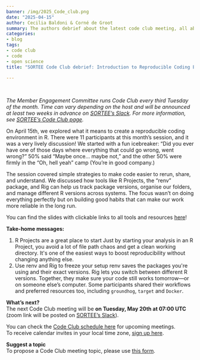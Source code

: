 ```yaml
---
banner: /img/2025_Code_club.png
date: "2025-04-15"  
author: Cecilia Baldoni & Corné de Groot
summary: The authors debrief about the latest code club meeting, all about reproducible science in R!
categories:
- blog
tags: 
- code club
- code
- open science
title: "SORTEE Code Club debrief: Introduction to Reproducible Coding Environments"

---
```

&nbsp;

*The Member Engagement Committee runs Code Club every third Tuesday of the month. Time can vary depending on the host and will be announced at least two weeks in advance on [SORTEE’s Slack](https://www.sortee.org/join/). For more information, see [SORTEE’s Code Club page](https://www.sortee.org/code_club/).*  

On April 15th, we explored what it means to create a reproducible coding environment in R. There were 11 participants at this month’s session, and it was a very lively discussion!
We started with a fun icebreaker:
 “Did you ever have one of those days where everything that could go wrong, went wrong?”
 50% said “Maybe once… maybe not,” and the other 50% were firmly in the “Oh, hell yeah” camp (You’re in good company.)

The session covered simple strategies to make code easier to rerun, share, and understand. We discussed how tools like R Projects, the “renv” package, and Rig can help us track package versions, organise our folders, and manage different R versions across systems. The focus wasn’t on doing everything perfectly but on building good habits that can make our work more reliable in the long run.

You can find the slides with clickable links to all tools and resources [here](https://cecibaldoni.quarto.pub/introduction-to-reproducible-coding-environment/#/title-slide)!

**Take-home messages:**
1. R Projects are a great place to start
Just by starting your analysis in an R Project, you avoid a lot of file path chaos and get a clean working directory. It's one of the easiest ways to boost reproducibility without changing anything else.
2. Use renv and Rig to freeze your setup
renv saves the packages you're using and their exact versions. Rig lets you switch between different R versions. Together, they make sure your code still works tomorrow—or on someone else’s computer. Some participants shared their workflows and preferred resources too, including `groundhog`, `target` and `Docker`.
  
**What’s next?**  
The next Code Club meeting will be **on Tuesday, May 20th at 07:00 UTC** (zoom link will be posted on [SORTEE’s Slack](https://www.sortee.org/join/)).
  
You can check the [Code Club schedule here](https://docs.google.com/spreadsheets/d/1rOOOE7ghPduwtFftG0DJJf0DXVigAdcmQ0xdEwbKQXo/edit?usp=sharing) for upcoming meetings.  
To receive calendar invites in your local time zone, [sign up here](https://forms.gle/yKrEm6xAKZtom5kt7).  
  
**Suggest a topic**  
To propose a Code Club meeting topic, please use [this form](https://forms.gle/eZy81dUymiZNJetu8).